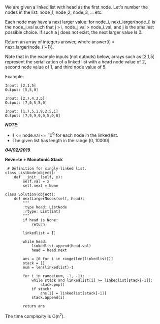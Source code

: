 We are given a linked list with head as the first node.  Let's number the nodes in the list: node_1, node_2, node_3, ... etc.

Each node may have a next larger value: for node_i, next_larger(node_i) is the node_j.val such that j > i, node_j.val > node_i.val, and j is the smallest possible choice.  If such a j does not exist, the next larger value is 0.

Return an array of integers answer, where answer[i] = next_larger(node_{i+1}).

Note that in the example inputs (not outputs) below, arrays such as [2,1,5] represent the serialization of a linked list with a head node value of 2, second node value of 1, and third node value of 5.

Example:

```
Input: [2,1,5]
Output: [5,5,0]
```

```
Input: [2,7,4,3,5]
Output: [7,0,5,5,0]
```

```
Input: [1,7,5,1,9,2,5,1]
Output: [7,9,9,9,0,5,0,0]
```

***NOTE***:

 - 1 <= node.val <= 10<sup>9</sup> for each node in the linked list.
 - The given list has length in the range [0, 10000].
 
 
***04/02/2019***
 
**Reverse + Monotonic Stack**
 
```
 # Definition for singly-linked list.
class ListNode(object):
    def __init__(self, x):
        self.val = x
        self.next = None

class Solution(object):
    def nextLargerNodes(self, head):
        """
        :type head: ListNode
        :rtype: List[int]
        """
        if head is None:
            return
        
        linkedlist = []

        while head:
            linkedlist.append(head.val)
            head = head.next

        ans = [0 for i in range(len(linkedlist))]
        stack = []
        num = len(linkedlist)-1
        
        for i in range(num, -1, -1):
            while stack and linkedlist[i] >= linkedlist[stack[-1]]:
                stack.pop()
            if stack:    
                ans[i] = linkedlist[stack[-1]]    
            stack.append(i)

        return ans
```
The time complexity is O(n<sup>2</sup>).

